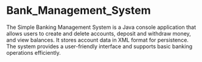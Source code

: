 # Bank_Management_System
The Simple Banking Management System is a Java console application that allows users to create and delete accounts, deposit and withdraw money, and view balances. It stores account data in XML format for persistence. The system provides a user-friendly interface and supports basic banking operations efficiently.
